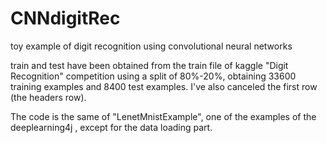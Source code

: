 # CNNdigitRec
toy example of digit recognition using convolutional neural networks

train and test have been obtained from the train file of kaggle "Digit Recognition" competition using a split of 80%-20%, obtaining 33600 training examples and 8400 test examples. I've also canceled the first row (the headers row).

The code is the same of "LenetMnistExample", one of the examples of the deeplearning4j , except for the data loading part.
